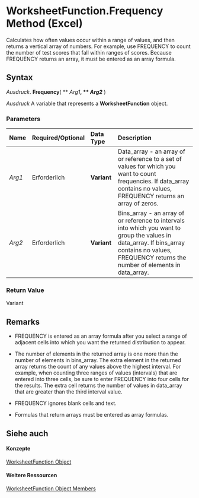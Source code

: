 
# WorksheetFunction.Frequency Method (Excel)

Calculates how often values occur within a range of values, and then returns a vertical array of numbers. For example, use FREQUENCY to count the number of test scores that fall within ranges of scores. Because FREQUENCY returns an array, it must be entered as an array formula.


## Syntax

 _Ausdruck_. **Frequency**( ** _Arg1_**, ** _Arg2_** )

 _Ausdruck_ A variable that represents a **WorksheetFunction** object.


### Parameters



|**Name**|**Required/Optional**|**Data Type**|**Description**|
|:-----|:-----|:-----|:-----|
| _Arg1_|Erforderlich|**Variant**|Data_array - an array of or reference to a set of values for which you want to count frequencies. If data_array contains no values, FREQUENCY returns an array of zeros.|
| _Arg2_|Erforderlich|**Variant**|Bins_array - an array of or reference to intervals into which you want to group the values in data_array. If bins_array contains no values, FREQUENCY returns the number of elements in data_array.|

### Return Value

Variant


## Remarks




- FREQUENCY is entered as an array formula after you select a range of adjacent cells into which you want the returned distribution to appear.
    
- The number of elements in the returned array is one more than the number of elements in bins_array. The extra element in the returned array returns the count of any values above the highest interval. For example, when counting three ranges of values (intervals) that are entered into three cells, be sure to enter FREQUENCY into four cells for the results. The extra cell returns the number of values in data_array that are greater than the third interval value.
    
- FREQUENCY ignores blank cells and text.
    
- Formulas that return arrays must be entered as array formulas.
    

## Siehe auch


#### Konzepte


[WorksheetFunction Object](7b1d5639-363d-632c-2cf0-2232562646b6.md)
#### Weitere Ressourcen


[WorksheetFunction Object Members](http://msdn.microsoft.com/library/6811ca87-4b53-0bff-88c9-30bf7497879a%28Office.15%29.aspx)